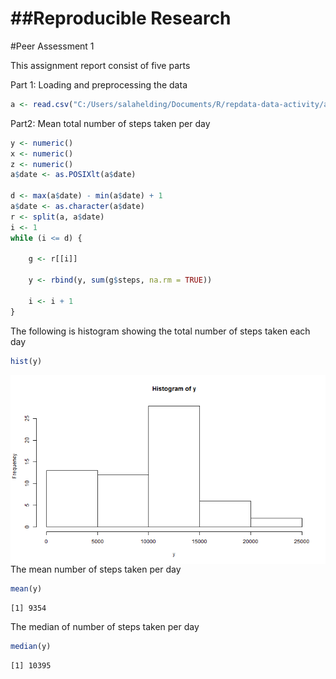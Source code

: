 ##Reproducible Research
====================================

#Peer Assessment 1

This assignment report consist of five parts

Part 1: Loading and preprocessing the data

```r
a <- read.csv("C:/Users/salahelding/Documents/R/repdata-data-activity/activity.csv")
```

Part2: Mean total number of steps taken per day


```r
y <- numeric()
x <- numeric()
z <- numeric()
a$date <- as.POSIXlt(a$date)

d <- max(a$date) - min(a$date) + 1
a$date <- as.character(a$date)
r <- split(a, a$date)
i <- 1
while (i <= d) {
    
    g <- r[[i]]
    
    y <- rbind(y, sum(g$steps, na.rm = TRUE))
    
    i <- i + 1
}
```
The following is histogram showing the total number of steps taken each day

```r
hist(y)
```

<img src="figure/unnamed-chunk-3.png" title="plot of chunk unnamed-chunk-3" alt="plot of chunk unnamed-chunk-3" style="display: block; margin: auto;" />
The mean number of steps taken per day


```r
mean(y)
```

```
[1] 9354
```
The median of number of steps taken per day

```r
median(y)
```

```
[1] 10395
```
